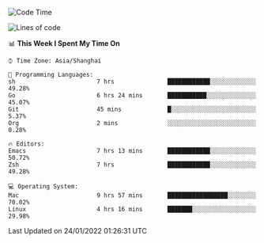 <!--START_SECTION:waka-->
![Code Time](http://img.shields.io/badge/Code%20Time-583%20hrs%2016%20mins-blue)

![Lines of code](https://img.shields.io/badge/From%20Hello%20World%20I%27ve%20Written-22%20Thousand%20lines%20of%20code-blue)

📊 **This Week I Spent My Time On** 

```text
⌚︎ Time Zone: Asia/Shanghai

💬 Programming Languages: 
sh                       7 hrs               ████████████░░░░░░░░░░░░░   49.28% 
Go                       6 hrs 24 mins       ███████████░░░░░░░░░░░░░░   45.07% 
Git                      45 mins             █░░░░░░░░░░░░░░░░░░░░░░░░   5.37% 
Org                      2 mins              ░░░░░░░░░░░░░░░░░░░░░░░░░   0.28%

🔥 Editors: 
Emacs                    7 hrs 13 mins       ████████████░░░░░░░░░░░░░   50.72% 
Zsh                      7 hrs               ████████████░░░░░░░░░░░░░   49.28%

💻 Operating System: 
Mac                      9 hrs 57 mins       █████████████████░░░░░░░░   70.02% 
Linux                    4 hrs 16 mins       ███████░░░░░░░░░░░░░░░░░░   29.98%

```


 Last Updated on 24/01/2022 01:26:31 UTC
<!--END_SECTION:waka-->
